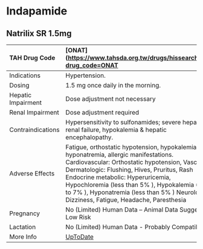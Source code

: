 # Indapamide

## Natrilix SR 1.5mg

| TAH Drug Code      | [ONAT](https://www.tahsda.org.tw/drugs/hissearch.php?drug_code=ONAT                                                                                                                                                                                                                                                                                                    |
|:-------------------|:-----------------------------------------------------------------------------------------------------------------------------------------------------------------------------------------------------------------------------------------------------------------------------------------------------------------------------------------------------------------------|
| Indications        | Hypertension.                                                                                                                                                                                                                                                                                                                                                          |
| Dosing             | 1.5 mg once daily in the morning.                                                                                                                                                                                                                                                                                                                                      |
| Hepatic Impairment | Dose adjustment not necessary                                                                                                                                                                                                                                                                                                                                          |
| Renal Impairment   | Dose adjustment required                                                                                                                                                                                                                                                                                                                                               |
| Contraindications  | Hypersensitivity to sulfonamides; severe hepatic or renal failure, hypokalemia & hepatic encephalopathy.                                                                                                                                                                                                                                                               |
| Adverse Effects    | Fatigue, orthostatic hypotension, hypokalemia, hyponatremia, allergic manifestations. Cardiovascular: Orthostatic hypotension, Vasculitis Dermatologic: Flushing, Hives, Pruritus, Rash Endocrine metabolic: Hyperuricemia, Hypochloremia (less than 5% ), Hypokalemia (3% to 7% ), Hyponatremia (less than 5% ) Neurologic: Dizziness, Fatigue, Headache, Paresthesia |
| Pregnancy          | No (Limited) Human Data – Animal Data Suggest Low Risk                                                                                                                                                                                                                                                                                                                 |
| Lactation          | No (Limited) Human Data - Probably Compatible                                                                                                                                                                                                                                                                                                                          |
| More Info          | [UpToDate](https://www.uptodate.com/contents/indapamide-drug-information)                                                                                                                                                                                                                                                                                              |

